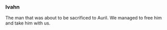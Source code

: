 ### Ivahn

The man that was about to be sacrificed to Auril. We managed to free him and take him with us.
